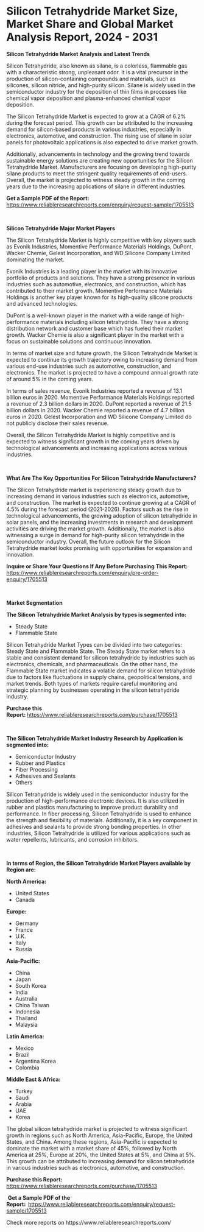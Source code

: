 <p><h1>Silicon Tetrahydride Market Size, Market Share and Global Market Analysis Report, 2024 - 2031</h1></p><p><strong>Silicon Tetrahydride Market Analysis and Latest Trends</strong></p>
<p><p>Silicon Tetrahydride, also known as silane, is a colorless, flammable gas with a characteristic strong, unpleasant odor. It is a vital precursor in the production of silicon-containing compounds and materials, such as silicones, silicon nitride, and high-purity silicon. Silane is widely used in the semiconductor industry for the deposition of thin films in processes like chemical vapor deposition and plasma-enhanced chemical vapor deposition.</p><p>The Silicon Tetrahydride Market is expected to grow at a CAGR of 6.2% during the forecast period. This growth can be attributed to the increasing demand for silicon-based products in various industries, especially in electronics, automotive, and construction. The rising use of silane in solar panels for photovoltaic applications is also expected to drive market growth.</p><p>Additionally, advancements in technology and the growing trend towards sustainable energy solutions are creating new opportunities for the Silicon Tetrahydride Market. Manufacturers are focusing on developing high-purity silane products to meet the stringent quality requirements of end-users. Overall, the market is projected to witness steady growth in the coming years due to the increasing applications of silane in different industries.</p></p>
<p><strong>Get a Sample PDF of the Report:&nbsp;</strong> <a href="https://www.reliableresearchreports.com/enquiry/request-sample/1705513">https://www.reliableresearchreports.com/enquiry/request-sample/1705513</a></p>
<p>&nbsp;</p>
<p><strong>Silicon Tetrahydride Major Market Players</strong></p>
<p><p>The Silicon Tetrahydride Market is highly competitive with key players such as Evonik Industries, Momentive Performance Materials Holdings, DuPont, Wacker Chemie, Gelest Incorporation, and WD Silicone Company Limited dominating the market. </p><p>Evonik Industries is a leading player in the market with its innovative portfolio of products and solutions. They have a strong presence in various industries such as automotive, electronics, and construction, which has contributed to their market growth. Momentive Performance Materials Holdings is another key player known for its high-quality silicone products and advanced technologies. </p><p>DuPont is a well-known player in the market with a wide range of high-performance materials including silicon tetrahydride. They have a strong distribution network and customer base which has fueled their market growth. Wacker Chemie is also a significant player in the market with a focus on sustainable solutions and continuous innovation.</p><p>In terms of market size and future growth, the Silicon Tetrahydride Market is expected to continue its growth trajectory owing to increasing demand from various end-use industries such as automotive, construction, and electronics. The market is projected to have a compound annual growth rate of around 5% in the coming years.</p><p>In terms of sales revenue, Evonik Industries reported a revenue of 13.1 billion euros in 2020. Momentive Performance Materials Holdings reported a revenue of 2.3 billion dollars in 2020. DuPont reported a revenue of 21.5 billion dollars in 2020. Wacker Chemie reported a revenue of 4.7 billion euros in 2020. Gelest Incorporation and WD Silicone Company Limited do not publicly disclose their sales revenue. </p><p>Overall, the Silicon Tetrahydride Market is highly competitive and is expected to witness significant growth in the coming years driven by technological advancements and increasing applications across various industries.</p></p>
<p>&nbsp;</p>
<p><strong>What Are The Key Opportunities For Silicon Tetrahydride Manufacturers?</strong></p>
<p><p>The Silicon Tetrahydride market is experiencing steady growth due to increasing demand in various industries such as electronics, automotive, and construction. The market is expected to continue growing at a CAGR of 4.5% during the forecast period (2021-2026). Factors such as the rise in technological advancements, the growing adoption of silicon tetrahydride in solar panels, and the increasing investments in research and development activities are driving the market growth. Additionally, the market is also witnessing a surge in demand for high-purity silicon tetrahydride in the semiconductor industry. Overall, the future outlook for the Silicon Tetrahydride market looks promising with opportunities for expansion and innovation.</p></p>
<p><strong>Inquire or Share Your Questions If Any Before Purchasing This Report:</strong> <a href="https://www.reliableresearchreports.com/enquiry/pre-order-enquiry/1705513">https://www.reliableresearchreports.com/enquiry/pre-order-enquiry/1705513</a></p>
<p>&nbsp;</p>
<p><strong>Market Segmentation</strong></p>
<p><strong>The Silicon Tetrahydride Market Analysis by types is segmented into:</strong></p>
<p><ul><li>Steady State</li><li>Flammable State</li></ul></p>
<p><p>Silicon Tetrahydride Market Types can be divided into two categories: Steady State and Flammable State. The Steady State market refers to a stable and consistent demand for silicon tetrahydride by industries such as electronics, chemicals, and pharmaceuticals. On the other hand, the Flammable State market indicates a volatile demand for silicon tetrahydride due to factors like fluctuations in supply chains, geopolitical tensions, and market trends. Both types of markets require careful monitoring and strategic planning by businesses operating in the silicon tetrahydride industry.</p></p>
<p><strong>Purchase this Report:&nbsp;</strong><a href="https://www.reliableresearchreports.com/purchase/1705513">https://www.reliableresearchreports.com/purchase/1705513</a></p>
<p>&nbsp;</p>
<p><strong>The Silicon Tetrahydride Market Industry Research by Application is segmented into:</strong></p>
<p><ul><li>Semiconductor Industry</li><li>Rubber and Plastics</li><li>Fiber Processing</li><li>Adhesives and Sealants</li><li>Others</li></ul></p>
<p><p>Silicon Tetrahydride is widely used in the semiconductor industry for the production of high-performance electronic devices. It is also utilized in rubber and plastics manufacturing to improve product durability and performance. In fiber processing, Silicon Tetrahydride is used to enhance the strength and flexibility of materials. Additionally, it is a key component in adhesives and sealants to provide strong bonding properties. In other industries, Silicon Tetrahydride is utilized for various applications such as water repellents, lubricants, and corrosion inhibitors.</p></p>
<p>&nbsp;</p>
<p><strong>In terms of Region, the Silicon Tetrahydride Market Players available by Region are:</strong></p>
<p>
    <p> <strong> North America: </strong>
        <ul>
            <li>United States</li>
            <li>Canada</li>
        </ul>
        </p> 
    <p> <strong> Europe: </strong>
        <ul>
            <li>Germany</li>
            <li>France</li>
            <li>U.K.</li>
            <li>Italy</li>
            <li>Russia</li>
        </ul>
        </p> 
    <p> <strong> Asia-Pacific: </strong>
        <ul>
            <li>China</li>
            <li>Japan</li>
            <li>South Korea</li>
            <li>India</li>
            <li>Australia</li>
            <li>China Taiwan</li>
            <li>Indonesia</li>
            <li>Thailand</li>
            <li>Malaysia</li>
        </ul>
        </p> 
    <p> <strong> Latin America: </strong>
        <ul>
            <li>Mexico</li>
            <li>Brazil</li>
            <li>Argentina Korea</li>
            <li>Colombia</li>
        </ul>
        </p> 
    <p> <strong> Middle East & Africa: </strong>
        <ul>
            <li>Turkey</li>
            <li>Saudi</li>
            <li>Arabia</li>
            <li>UAE</li>
            <li>Korea</li>
        </ul>
    </p>
    </p>
<p><p>The global silicon tetrahydride market is projected to witness significant growth in regions such as North America, Asia-Pacific, Europe, the United States, and China. Among these regions, Asia-Pacific is expected to dominate the market with a market share of 45%, followed by North America at 25%, Europe at 20%, the United States at 5%, and China at 5%. This growth can be attributed to increasing demand for silicon tetrahydride in various industries such as electronics, automotive, and construction.</p></p>
<p><strong>Purchase this Report: </strong><a href="https://www.reliableresearchreports.com/purchase/1705513">https://www.reliableresearchreports.com/purchase/1705513</a></p>
<p>&nbsp;<strong>Get a Sample PDF of the Report:&nbsp;&nbsp;</strong><a href="https://www.reliableresearchreports.com/enquiry/request-sample/1705513">https://www.reliableresearchreports.com/enquiry/request-sample/1705513</a></p>
<p><strong></strong></p>
<p>Check more reports on https://www.reliableresearchreports.com/</p>